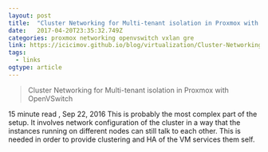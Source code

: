 ```yaml
---
layout: post 
title:  "Cluster Networking for Multi-tenant isolation in Proxmox with OpenVSwitch - DevOps" 
date:   2017-04-20T23:35:32.749Z 
categories: proxmox networking openvswitch vxlan gre
link: https://icicimov.github.io/blog/virtualization/Cluster-Networking-for-Multi-tenant-isolation-in-Proxmox-with-OpenVSwitch/ 
tags:
  - links
ogtype: article 
---
```


> Cluster Networking for Multi-tenant isolation in Proxmox with OpenVSwitch

 15 minute read ,  Sep 22, 2016
This is probably the most complex part of the setup. It involves network configuration of the cluster in a way that the instances running on different nodes can still talk to each other. This is needed in order to provide clustering and HA of the VM services them self.